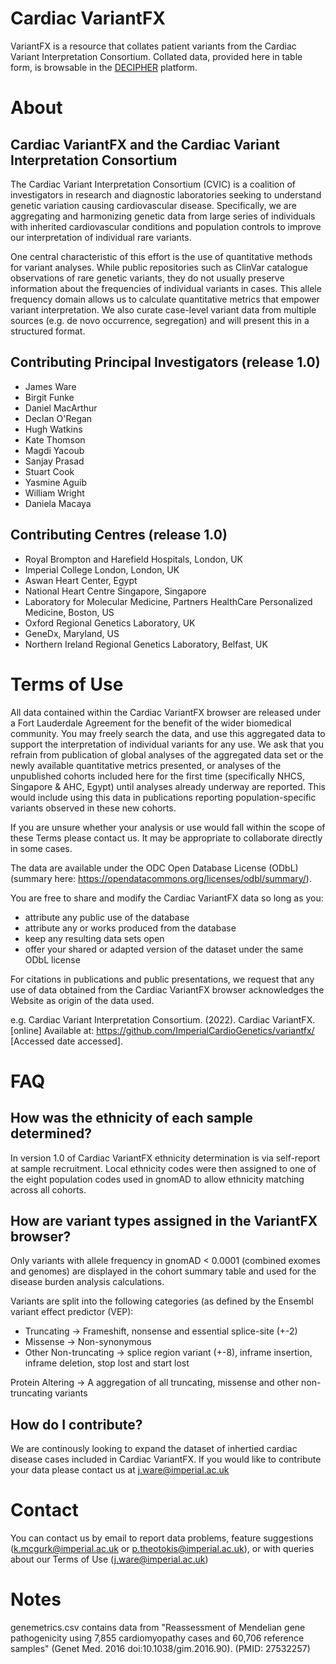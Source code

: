 # Cardiac VariantFX

VariantFX is a resource that collates patient variants from the Cardiac Variant Interpretation Consortium. Collated data, provided here in table form, is browsable in the [DECIPHER](https://www.deciphergenomics.org/) platform.

# About

## Cardiac VariantFX and the Cardiac Variant Interpretation Consortium

The Cardiac Variant Interpretation Consortium (CVIC) is a coalition of investigators in research and diagnostic laboratories seeking to understand genetic variation causing cardiovascular disease. Specifically, we are aggregating and harmonizing genetic data from large series of individuals with inherited cardiovascular conditions and population controls to improve our interpretation of individual rare variants.

One central characteristic of this effort is the use of quantitative methods for variant analyses. While public repositories such as ClinVar catalogue observations of rare genetic variants, they do not usually preserve information about the frequencies of individual variants in cases. This allele frequency domain allows us to calculate quantitative metrics that empower variant interpretation. We also curate case-level variant data from multiple sources (e.g. de novo occurrence, segregation) and will present this in a structured format.

## Contributing Principal Investigators (release 1.0)

- James Ware
- Birgit Funke
- Daniel MacArthur
- Declan O'Regan
- Hugh Watkins
- Kate Thomson
- Magdi Yacoub
- Sanjay Prasad
- Stuart Cook
- Yasmine Aguib
- William Wright
- Daniela Macaya

## Contributing Centres (release 1.0)

- Royal Brompton and Harefield Hospitals, London, UK
- Imperial College London, London, UK
- Aswan Heart Center, Egypt
- National Heart Centre Singapore, Singapore
- Laboratory for Molecular Medicine, Partners HealthCare Personalized Medicine, Boston, US
- Oxford Regional Genetics Laboratory, UK
- GeneDx, Maryland, US
- Northern Ireland Regional Genetics Laboratory, Belfast, UK

# Terms of Use

All data contained within the Cardiac VariantFX browser are released under a Fort Lauderdale Agreement for the benefit of the wider biomedical community.
You may freely search the data, and use this aggregated data to support the interpretation of individual variants for any use.
We ask that you refrain from publication of global analyses of the aggregated data set or the newly available quantitative metrics presented, or analyses of the unpublished cohorts included here for the first time (specifically NHCS, Singapore & AHC, Egypt) until analyses already underway are reported. This would include using this data in publications reporting population-specific variants observed in these new cohorts.

If you are unsure whether your analysis or use would fall within the scope of these Terms please contact us. It may be appropriate to collaborate directly in some cases.

The data are available under the ODC Open Database License (ODbL) \
(summary here: https://opendatacommons.org/licenses/odbl/summary/). 

You are free to share and modify the Cardiac VariantFX data so long as you:

- attribute any public use of the database
- attribute any or works produced from the database
- keep any resulting data sets open
- offer your shared or adapted version of the dataset under the same ODbL license

For citations in publications and public presentations, we request that any use of data obtained from the Cardiac VariantFX browser acknowledges the Website as origin of the data used.

e.g. Cardiac Variant Interpretation Consortium. (2022). Cardiac VariantFX. [online] Available at: https://github.com/ImperialCardioGenetics/variantfx/ [Accessed date accessed].

# FAQ

## How was the ethnicity of each sample determined?

In version 1.0 of Cardiac VariantFX ethnicity determination is via self-report at sample recruitment. Local ethnicity codes were then assigned to one of the eight population codes used in gnomAD to allow ethnicity matching across all cohorts.

## How are variant types assigned in the VariantFX browser?

Only variants with allele frequency in gnomAD < 0.0001 (combined exomes and genomes) are displayed in the cohort summary table and used for the disease burden analysis calculations.

Variants are split into the following categories (as defined by the Ensembl variant effect predictor (VEP):

- Truncating -> Frameshift, nonsense and essential splice-site (+-2) 
- Missense -> Non-synonymous 
- Other Non-truncating -> splice region variant (+-8), inframe insertion, inframe deletion, stop lost and start lost

Protein Altering -> A aggregation of all truncating, missense and other non-truncating variants

## How do I contribute?

We are continously looking to expand the dataset of inhertied cardiac disease cases included in Cardiac VariantFX. If you would like to contribute your data please contact us at j.ware@imperial.ac.uk

# Contact

You can contact us by email to report data problems, feature suggestions (k.mcgurk@imperial.ac.uk or p.theotokis@imperial.ac.uk), or with queries about our Terms of Use (j.ware@imperial.ac.uk) 

# Notes

genemetrics.csv contains data from "Reassessment of Mendelian gene pathogenicity using 7,855 cardiomyopathy cases and 60,706 reference samples" (Genet Med. 2016 doi:10.1038/gim.2016.90). (PMID: 27532257)

